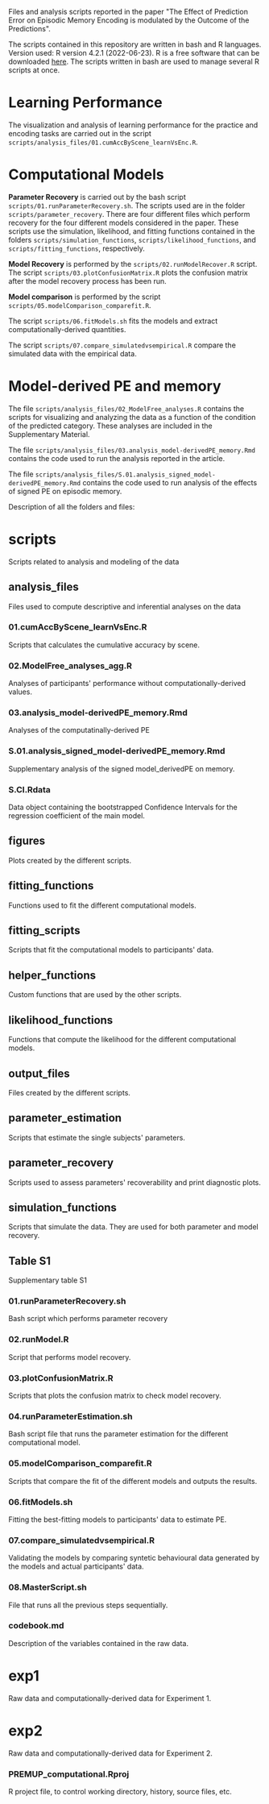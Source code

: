 Files and analysis scripts reported in the paper "The Effect of Prediction Error on Episodic Memory
Encoding is modulated by the Outcome of the Predictions". 

The scripts contained in this repository are written in bash and R languages. 
Version used: R version 4.2.1 (2022-06-23).
R is a free software that can be downloaded [here](https://cran.r-project.org/). 
The scripts written in bash are used to manage several R scripts at once. 

# Learning Performance
The visualization and analysis of learning performance for the practice and encoding tasks are carried out in the script `scripts/analysis_files/01.cumAccByScene_learnVsEnc.R`. 

# Computational Models
**Parameter Recovery** is carried out by the bash script `scripts/01.runParameterRecovery.sh`. The scripts used are in the folder `scripts/parameter_recovery`. 
There are four different files which perform recovery for the four different models considered in the paper. 
These scripts use the simulation, likelihood, and fitting functions contained in the folders `scripts/simulation_functions`, `scripts/likelihood_functions`, and `scripts/fitting_functions`, respectively. 

**Model Recovery** is performed by the `scripts/02.runModelRecover.R` script. 
The script `scripts/03.plotConfusionMatrix.R` plots the confusion matrix after the model recovery process has been run. 

**Model comparison** is performed by the script `scripts/05.modelComparison_comparefit.R`. 

The script `scripts/06.fitModels.sh` fits the models and extract computationally-derived quantities. 

The script `scripts/07.compare_simulatedvsempirical.R` compare the simulated data with the empirical data.  


# Model-derived PE and memory
The file `scripts/analysis_files/02_ModelFree_analyses.R` contains the scripts for visualizing and analyzing the data as a function of the condition of the predicted category. These analyses are included in the Supplementary Material. 		

The file `scripts/analysis_files/03.analysis_model-derivedPE_memory.Rmd` contains the code used to run the analysis reported in the article. 		

The file `scripts/analysis_files/S.01.analysis_signed_model-derivedPE_memory.Rmd` contains the code used to run analysis of the effects of signed PE on episodic memory. 


Description of all the folders and files:
# scripts
Scripts related to analysis and modeling of the data
## analysis_files
Files used to compute descriptive and inferential analyses on the data
### 01.cumAccByScene_learnVsEnc.R
Scripts that calculates the cumulative accuracy by scene.
### 02.ModelFree_analyses_agg.R
Analyses of participants' performance without computationally-derived values. 
### 03.analysis_model-derivedPE_memory.Rmd
Analyses of the computatinally-derived PE
### S.01.analysis_signed_model-derivedPE_memory.Rmd
Supplementary analysis of the signed model_derivedPE on memory. 
### S.CI.Rdata
Data object containing the bootstrapped Confidence Intervals for the regression coefficient of the main model. 
## figures
Plots created by the different scripts. 
## fitting_functions
Functions used to fit the different computational models. 
## fitting_scripts
Scripts that fit the computational models to participants' data. 
## helper_functions
Custom functions that are used by the other scripts. 
## likelihood_functions
Functions that compute the likelihood for the different computational models. 
## output_files
Files created by the different scripts. 
## parameter_estimation
Scripts that estimate the single subjects' parameters. 
## parameter_recovery
Scripts used to assess parameters' recoverability and print diagnostic plots. 
## simulation_functions
Scripts that simulate the data. They are used for both parameter and model recovery. 
## Table S1
Supplementary table S1
### 01.runParameterRecovery.sh
Bash script which performs parameter recovery
### 02.runModel.R
Script that performs model recovery. 
### 03.plotConfusionMatrix.R
Scripts that plots the confusion matrix to check model recovery. 
### 04.runParameterEstimation.sh
Bash script file that runs the parameter estimation for the different computational model. 
### 05.modelComparison_comparefit.R
Scripts that compare the fit of the different models and outputs the results.
### 06.fitModels.sh
Fitting the best-fitting models to participants' data to estimate PE. 
### 07.compare_simulatedvsempirical.R
Validating the models by comparing syntetic behavioural data generated by the models and actual participants' data. 
### 08.MasterScript.sh
File that runs all the previous steps sequentially. 
### codebook.md
Description of the variables contained in the raw data. 
# exp1
Raw data and computationally-derived data for Experiment 1. 
# exp2
Raw data and computationally-derived data for Experiment 2. 
### PREMUP_computational.Rproj
R project file, to control working directory, history, source files, etc. 




